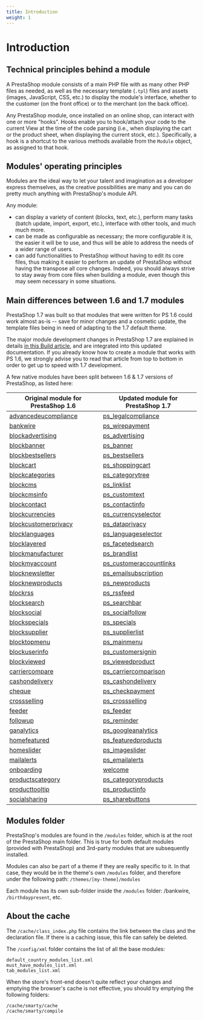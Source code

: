 ```yaml
---
title: Introduction
weight: 1
---
```


# Introduction

Technical principles behind a module
------------------------------------

A PrestaShop module consists of a main PHP file with as many other PHP
files as needed, as well as the necessary template (`.tpl`) files and
assets (images, JavaScript, CSS, etc.) to display the module's
interface, whether to the customer (on the front office) or to the
merchant (on the back office).

Any PrestaShop module, once installed on an online shop, can interact
with one or more "hooks". Hooks enable you to hook/attach your code to
the current View at the time of the code parsing (i.e., when displaying
the cart or the product sheet, when displaying the current stock, etc.).
Specifically, a hook is a shortcut to the various methods available from
the `Module` object, as assigned to that hook.

Modules' operating principles
-----------------------------

Modules are the ideal way to let your talent and imagination as a
developer express themselves, as the creative possibilities are many and
you can do pretty much anything with PrestaShop's module API.

Any module:

-   can display a variety of content (blocks, text, etc.), perform many
    tasks (batch update, import, export, etc.), interface with other
    tools, and much much more.
-   can be made as configurable as necessary; the more configurable it
    is, the easier it will be to use, and thus will be able to address
    the needs of a wider range of users.
-   can add functionalities to PrestaShop without having to edit its
    core files, thus making it easier to perform an update of PrestaShop
    without having the transpose all core changes. Indeed, you should
    always strive to stay away from core files when building a module,
    even though this may seem necessary in some situations.

Main differences between 1.6 and 1.7 modules
--------------------------------------------

PrestaShop 1.7 was built so that modules that were written for PS 1.6
could work almost as-is -- save for minor changes and a cosmetic update,
the template files being in need of adapting to the 1.7 default theme.

The major module development changes in PrestaShop 1.7 are explained in
details [in this Build
article](https://build.prestashop.com/news/module-development-changes-in-17/),
and are integrated into this updated documentation. If you already know
how to create a module that works with PS 1.6, we strongly advise you to
read that article from top to bottom in order to get up to speed with
1.7 development.

A few native modules have been split between 1.6 & 1.7 versions of PrestaShop, as listed here:

| Original module for PrestaShop 1.6 | Updated module for PrestaShop 1.7 |
| -----------------------------------|-----------------------------------|
| [advancedeucompliance](https://github.com/PrestaShop/advancedeucompliance) | [ps_legalcompliance](https://github.com/PrestaShop/ps_legalcompliance) |
| [bankwire](https://github.com/PrestaShop/bankwire) | [ps_wirepayment](https://github.com/PrestaShop/ps_wirepayment) |
| [blockadvertising](https://github.com/PrestaShop/blockadvertising) | [ps_advertising](https://github.com/PrestaShop/ps_advertising) |
| [blockbanner](https://github.com/PrestaShop/blockbanner) | [ps_banner](https://github.com/PrestaShop/ps_banner) |
| [blockbestsellers](https://github.com/PrestaShop/blockbestsellers) | [ps_bestsellers](https://github.com/PrestaShop/ps_bestsellers) |
| [blockcart](https://github.com/PrestaShop/blockcart) | [ps_shoppingcart](https://github.com/PrestaShop/ps_shoppingcart) |
| [blockcategories](https://github.com/PrestaShop/blockcategories) | [ps_categorytree](https://github.com/PrestaShop/ps_categorytree) |
| [blockcms](https://github.com/PrestaShop/blockcms) | [ps_linklist](https://github.com/PrestaShop/ps_linklist) |
| [blockcmsinfo](https://github.com/PrestaShop/blockcmsinfo) | [ps_customtext](https://github.com/PrestaShop/ps_customtext) |
| [blockcontact](https://github.com/PrestaShop/blockcontact) | [ps_contactinfo](https://github.com/PrestaShop/ps_contactinfo) |
| [blockcurrencies](https://github.com/PrestaShop/blockcurrencies) | [ps_currencyselector](https://github.com/PrestaShop/ps_currencyselector) |
| [blockcustomerprivacy](https://github.com/PrestaShop/blockcustomerprivacy) | [ps_dataprivacy](https://github.com/PrestaShop/ps_dataprivacy) |
| [blocklanguages](https://github.com/PrestaShop/blocklanguages) | [ps_languageselector](https://github.com/PrestaShop/ps_languageselector) |
| [blocklayered](https://github.com/PrestaShop/blocklayered) | [ps_facetedsearch](https://github.com/PrestaShop/ps_facetedsearch) |
| [blockmanufacturer](https://github.com/PrestaShop/blockmanufacturer) | [ps_brandlist](https://github.com/PrestaShop/ps_brandlist) |
| [blockmyaccount](https://github.com/PrestaShop/blockmyaccount) | [ps_customeraccountlinks](https://github.com/PrestaShop/ps_customeraccountlinks) |
| [blocknewsletter](https://github.com/PrestaShop/blocknewsletter) | [ps_emailsubscription](https://github.com/PrestaShop/ps_emailsubscription) |
| [blocknewproducts](https://github.com/PrestaShop/blocknewproducts) | [ps_newproducts](https://github.com/PrestaShop/ps_newproducts) |
| [blockrss](https://github.com/PrestaShop/blockrss) | [ps_rssfeed](https://github.com/PrestaShop/ps_rssfeed) |
| [blocksearch](https://github.com/PrestaShop/blocksearch) | [ps_searchbar](https://github.com/PrestaShop/ps_searchbar) |
| [blocksocial](https://github.com/PrestaShop/blocksocial) | [ps_socialfollow](https://github.com/PrestaShop/ps_socialfollow) |
| [blockspecials](https://github.com/PrestaShop/blockspecials) | [ps_specials](https://github.com/PrestaShop/ps_specials) |
| [blocksupplier](https://github.com/PrestaShop/blocksupplier) | [ps_supplierlist](https://github.com/PrestaShop/ps_supplierlist) |
| [blocktopmenu](https://github.com/PrestaShop/blocktopmenu) | [ps_mainmenu](https://github.com/PrestaShop/ps_mainmenu) |
| [blockuserinfo](https://github.com/PrestaShop/blockuserinfo) | [ps_customersignin](https://github.com/PrestaShop/ps_customersignin) |
| [blockviewed](https://github.com/PrestaShop/blockviewed) | [ps_viewedproduct](https://github.com/PrestaShop/ps_viewedproduct) |
| [carriercompare](https://github.com/PrestaShop/carriercompare) | [ps_carriercomparison](https://github.com/PrestaShop/ps_carriercomparison) |
| [cashondelivery](https://github.com/PrestaShop/cashondelivery) | [ps_cashondelivery](https://github.com/PrestaShop/ps_cashondelivery) |
| [cheque](https://github.com/PrestaShop/cheque) | [ps_checkpayment](https://github.com/PrestaShop/ps_checkpayment) |
| [crossselling](https://github.com/PrestaShop/crossselling) | [ps_crossselling](https://github.com/PrestaShop/ps_crossselling) |
| [feeder](https://github.com/PrestaShop/feeder) | [ps_feeder](https://github.com/PrestaShop/ps_feeder) |
| [followup](https://github.com/PrestaShop/followup/) | [ps_reminder](https://github.com/PrestaShop/ps_reminder) |
| [ganalytics](https://github.com/PrestaShop/ganalytics) | [ps_googleanalytics](https://github.com/PrestaShop/ps_googleanalytics) |
| [homefeatured](https://github.com/PrestaShop/homefeatured) | [ps_featuredproducts](https://github.com/PrestaShop/ps_featuredproducts) |
| [homeslider](https://github.com/PrestaShop/homeslider) | [ps_imageslider](https://github.com/PrestaShop/ps_imageslider) |
| [mailalerts](https://github.com/PrestaShop/mailalerts) | [ps_emailalerts](https://github.com/PrestaShop/ps_emailalerts) |
| [onboarding](https://github.com/PrestaShop/onboarding) | [welcome](https://github.com/PrestaShop/welcome) |
| [productscategory](https://github.com/PrestaShop/productscategory) | [ps_categoryproducts](https://github.com/PrestaShop/ps_categoryproducts) |
| [producttooltip](https://github.com/PrestaShop/producttooltip) | [ps_productinfo](https://github.com/PrestaShop/ps_productinfo) |
| [socialsharing](https://github.com/PrestaShop/socialsharing) | [ps_sharebuttons](https://github.com/PrestaShop/ps_sharebuttons) |

Modules folder
--------------

PrestaShop's modules are found in the `/modules` folder, which is at the
root of the PrestaShop main folder. This is true for both default
modules (provided with PrestaShop) and 3rd-party modules that are
subsequently installed.

Modules can also be part of a theme if they are really specific to it.
In that case, they would be in the theme's own `/modules` folder, and
therefore under the following path: `/themes/[my-theme]/modules`

Each module has its own sub-folder inside the `/modules` folder:
/bankwire, `/birthdaypresent`, etc.

About the cache
---------------

The `/cache/class_index.php` file contains the link between the class
and the declaration file. If there is a caching issue, this file can
safely be deleted.

The `/config/xml` folder contains the list of all the base modules:

    default_country_modules_list.xml
    must_have_modules_list.xml
    tab_modules_list.xml

When the store's front-end doesn't quite reflect your changes and
emptying the browser's cache is not effective, you should try emptying
the following folders:

    /cache/smarty/cache
    /cache/smarty/compile
